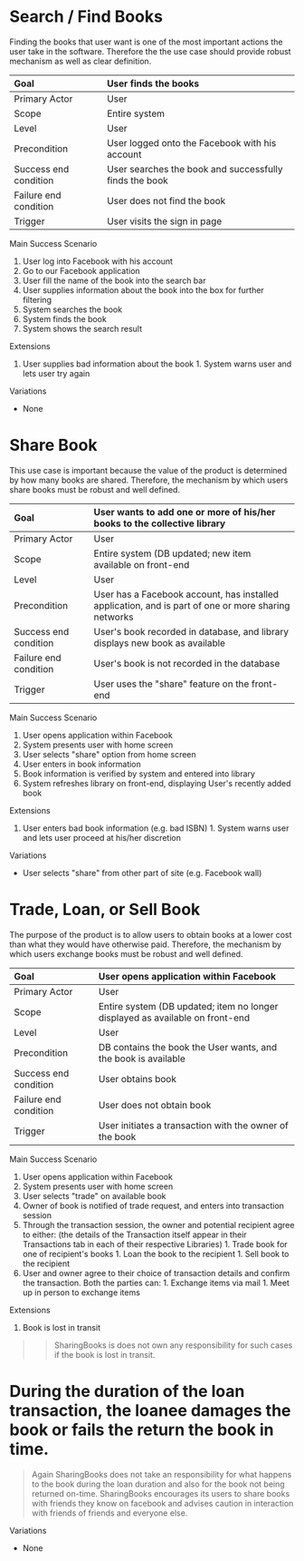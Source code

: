 # Search / Find Books #

Finding the books that user want is one of the most important actions the user take in the software. Therefore the the use case should provide robust mechanism as well as clear definition.

| Goal | User finds the books |
|:-----|:---------------------|
| Primary Actor | User |
| Scope | Entire system |
| Level | User |
| Precondition | User logged onto the Facebook with his account |
| Success end condition | User searches the book and successfully finds the book |
| Failure end condition | User does not find the book |
| Trigger | User visits the sign in page |

Main Success Scenario
  1. User log into Facebook with his account
  1. Go to our Facebook application
  1. User fill the name of the book into the search bar
  1. User supplies information about the book into the box for further filtering
  1. System searches the book
  1. System finds the book
  1. System shows the search result

Extensions
  1. User supplies bad information about the book
    1. System warns user and lets user try again

Variations
  * None

# Share Book #

This use case is important because the value of the product is determined by how many books are shared. Therefore, the mechanism by which users share books must be robust and well defined.

| Goal | User wants to add one or more of his/her books to the collective library |
|:-----|:-------------------------------------------------------------------------|
| Primary Actor | User |
| Scope | Entire system (DB updated; new item available on front-end |
| Level | User |
| Precondition | User has a Facebook account, has installed application, and is part of one or more sharing networks |
| Success end condition | User's book recorded in database, and library displays new book as available |
| Failure end condition | User's book is not recorded in the database |
| Trigger | User uses the "share" feature on the front-end |

Main Success Scenario
  1. User opens application within Facebook
  1. System presents user with home screen
  1. User selects "share" option from home screen
  1. User enters in book information
  1. Book information is verified by system and entered into library
  1. System refreshes library on front-end, displaying User's recently added book

Extensions
  1. User enters bad book information (e.g. bad ISBN)
    1. System warns user and lets user proceed at his/her discretion

Variations
  * User selects "share" from other part of site (e.g. Facebook wall)

# Trade, Loan, or Sell Book #

The purpose of the product is to allow users to obtain books at a lower cost than what they would have otherwise paid. Therefore, the mechanism by which users exchange books must be robust and well defined.

| Goal | User opens application within Facebook |
|:-----|:---------------------------------------|
| Primary Actor | User |
| Scope | Entire system (DB updated; item no longer displayed as available on front-end |
| Level | User |
| Precondition | DB contains the book the User wants, and the book is available |
| Success end condition | User obtains book |
| Failure end condition | User does not obtain book |
| Trigger | User initiates a transaction with the owner of the book |

Main Success Scenario
  1. User opens application within Facebook
  1. System presents user with home screen
  1. User selects "trade" on available book
  1. Owner of book is notified of trade request, and enters into transaction session
  1. Through the transaction session, the owner and potential recipient agree to either: (the details of the Transaction itself appear in their Transactions tab in each of their respective Libraries)
    1. Trade book for one of recipient's books
    1. Loan the book to the recipient
    1. Sell book to the recipient
  1. User and owner agree to their choice of transaction details and confirm the transaction. Both the parties can:
    1. Exchange items via mail
    1. Meet up in person to exchange items

Extensions
  1. Book is lost in transit
> > SharingBooks is does not own any responsibility for such cases if the book is lost in transit.

# During the duration of the loan transaction, the loanee damages the book or fails the return the book in time.

> Again SharingBooks does not take an responsibility for what happens to the book during the loan duration and also for the book not being returned on-time. SharingBooks encourages its users to share books with friends they know on facebook and advises caution in interaction with friends of friends and everyone else.


Variations
  * None